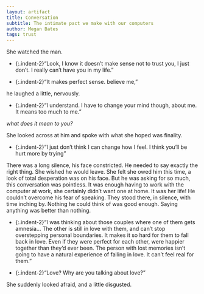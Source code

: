 ```yaml
---
layout: artifact
title: Conversation
subtitle: The intimate pact we make with our computers
author: Megan Bates
tags: trust
---
```


She watched the man.

- {:.indent-2}“Look, I know it doesn’t make sense not to trust you, I just don’t. I really can’t have you in my life.”

- {:.indent-2}“It makes perfect sense. believe me,”

he laughed a little, nervously.

- {:.indent-2}“I understand. I have to change your mind though, about me. It means too much to me.”

*what does it mean to you?*

She looked across at him and spoke with what she hoped was finality.

- {:.indent-2}“I just don’t think I can change how I feel. I think you’ll be hurt more by trying”

There was a long silence, his face constricted. He needed to say exactly the right thing.
She wished he would leave. She felt she owed him this time, a look of total desperation was on his face. But he was asking for so much, this conversation was pointless. It was enough having to work with the computer at work, she certainly didn’t want one at home. It was her life!
He couldn’t overcome his fear of speaking. They stood there, in silence, with time inching by. Nothing he could think of was good enough.
Saying anything was better than nothing.

- {:.indent-2}“I was thinking about those couples where one of them gets amnesia… The other is still in love with them, and can’t stop overstepping personal boundaries. It makes it so hard for them to fall back in love. Even if they were perfect for each other, were happier together than they’d ever been. The person with lost memories isn’t going to have a natural experience of falling in love. It can’t feel real for them.”

- {:.indent-2}“Love? Why are you talking about love?”

She suddenly looked afraid, and a little disgusted.
